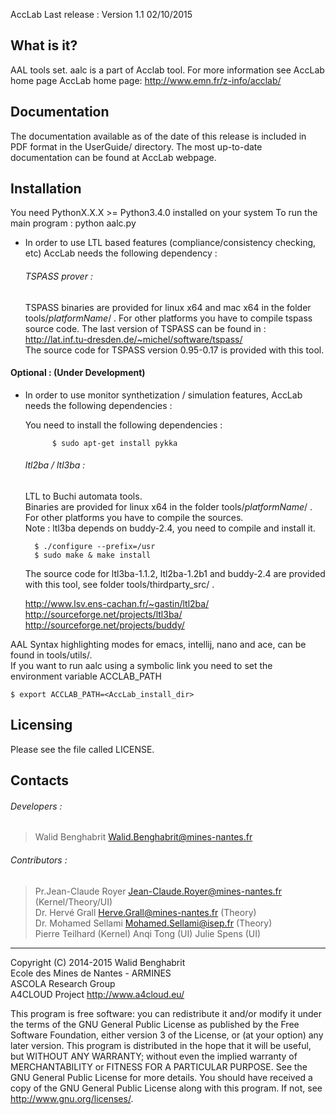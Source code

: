 AccLab Last release : Version 1.1 02/10/2015

What is it?
-----------

AAL tools set. aalc is a part of Acclab tool.
For more information see AccLab home page
AccLab home page: <http://www.emn.fr/z-info/acclab/>


Documentation
-------------

The documentation available as of the date of this release is
included in PDF format in the UserGuide/ directory.  The most
up-to-date documentation can be found at AccLab webpage.

Installation
------------

You need PythonX.X.X >= Python3.4.0 installed on your system
To run the main program : python aalc.py

* In order to use LTL based features (compliance/consistency
checking, etc) AccLab needs the following dependency :

    ###### TSPASS prover :
    TSPASS binaries are provided for linux x64 and mac x64 in the
    folder tools/_platformName_/ . For other platforms you have
    to compile tspass source code.
    The last version of TSPASS can be found in :
    <http://lat.inf.tu-dresden.de/~michel/software/tspass/>  
    The source code for TSPASS version 0.95-0.17 is provided
    with this tool.

#### Optional : (Under Development)    
* In order to use monitor synthetization / simulation features,
AccLab needs the following dependencies :

    You need to install the following dependencies :  
    
            $ sudo apt-get install pykka

    ###### ltl2ba / ltl3ba :
    LTL to Buchi automata tools.  
    Binaries are provided for linux x64 in the folder tools/_platformName_/ . 
    For other platforms you have to compile the sources.  
    Note : ltl3ba depends on buddy-2.4, you need to compile and install it.
    
        $ ./configure --prefix=/usr
        $ sudo make & make install
    The source code for ltl3ba-1.1.2, ltl2ba-1.2b1 and buddy-2.4 
    are provided with this tool, see folder tools/thirdparty_src/ .
    
    http://www.lsv.ens-cachan.fr/~gastin/ltl2ba/  
    http://sourceforge.net/projects/ltl3ba/  
    http://sourceforge.net/projects/buddy/


AAL Syntax highlighting modes for emacs, intellij, nano and ace, 
can be found in tools/utils/.  
If you want to run aalc using a symbolic link you need to set the 
environment variable ACCLAB_PATH 

    $ export ACCLAB_PATH=<AccLab_install_dir>

Licensing
---------

Please see the file called LICENSE.

Contacts
--------

###### Developers :
>   Walid Benghabrit        <Walid.Benghabrit@mines-nantes.fr>

###### Contributors :
>   Pr.Jean-Claude Royer  <Jean-Claude.Royer@mines-nantes.fr>  (Kernel/Theory/UI)  
>   Dr. Hervé Grall       <Herve.Grall@mines-nantes.fr>        (Theory)  
>   Dr. Mohamed Sellami   <Mohamed.Sellami@isep.fr>            (Theory)  
>   Pierre Teilhard    (Kernel)
>   Anqi Tong          (UI)
>   Julie Spens         (UI)

-------------------------------------------------------------------------------
Copyright (C) 2014-2015 Walid Benghabrit  
Ecole des Mines de Nantes - ARMINES  
ASCOLA Research Group  
A4CLOUD Project http://www.a4cloud.eu/

This program is free software: you can redistribute it and/or modify
it under the terms of the GNU General Public License as published by
the Free Software Foundation, either version 3 of the License, or
(at your option) any later version.
This program is distributed in the hope that it will be useful,
but WITHOUT ANY WARRANTY; without even the implied warranty of
MERCHANTABILITY or FITNESS FOR A PARTICULAR PURPOSE.  See the
GNU General Public License for more details.
You should have received a copy of the GNU General Public License
along with this program.  If not, see <http://www.gnu.org/licenses/>.

